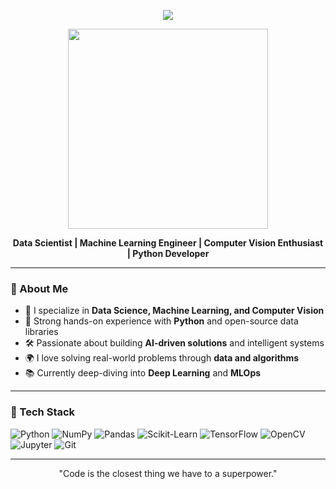 <!-- Dark Purple Welcome Banner -->
<p align="center">
  <img src="https://capsule-render.vercel.app/api?type=waving&color=4B0082&height=200&section=header&text=HI%20I%20Am%20Azizullah%20Naik!&fontColor=ffffff&fontSize=35&fontAlign=40" />
</p>

<p align="center">
  <img src="https://media.giphy.com/media/v1.Y2lkPTc5MGI3NjExNzNjMGVtbGd3cW54d3lrczJpYWd3ZDRhdWlhMnBjdjA3Z3VmZ3l4NCZlcD12MV9naWZzX3NlYXJjaCZjdD1n/M9gbBd9nbDrOTu1Mqx/giphy.gif" width="320"/>
</p>


<p align="center">
  <b>Data Scientist | Machine Learning Engineer | Computer Vision Enthusiast | Python Developer</b>
</p>

---

### 🧠 About Me

- 🔬 I specialize in **Data Science, Machine Learning, and Computer Vision**
- 🐍 Strong hands-on experience with **Python** and open-source data libraries
- 🛠️ Passionate about building **AI-driven solutions** and intelligent systems
- 🌍 I love solving real-world problems through **data and algorithms**
- 📚 Currently deep-diving into **Deep Learning** and **MLOps**

---

### 🚀 Tech Stack

![Python](https://img.shields.io/badge/Python-FFD43B?style=for-the-badge&logo=python&logoColor=blue)
![NumPy](https://img.shields.io/badge/Numpy-013243?style=for-the-badge&logo=numpy)
![Pandas](https://img.shields.io/badge/Pandas-150458?style=for-the-badge&logo=pandas)
![Scikit-Learn](https://img.shields.io/badge/Scikit--Learn-F7931E?style=for-the-badge&logo=scikitlearn&logoColor=white)
![TensorFlow](https://img.shields.io/badge/TensorFlow-FF6F00?style=for-the-badge&logo=tensorflow&logoColor=white)
![OpenCV](https://img.shields.io/badge/OpenCV-5C3EE8?style=for-the-badge&logo=opencv&logoColor=white)
![Jupyter](https://img.shields.io/badge/Jupyter-F37626?style=for-the-badge&logo=jupyter)
![Git](https://img.shields.io/badge/Git-F05032?style=for-the-badge&logo=git&logoColor=white)

---

<p align="center" style="font-size:14px;">
  "Code is the closest thing we have to a superpower."
</p>
